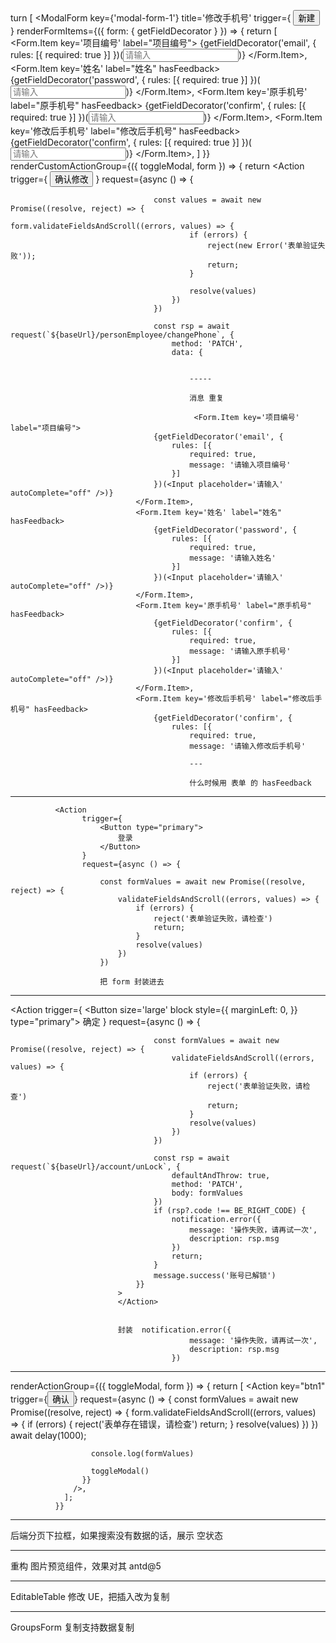 turn [ <ModalForm key={'modal-form-1'} title='修改手机号' trigger={ <Button icon='plus' type='primary'>新建</Button> } renderFormItems={({ form: { getFieldDecorator } }) => { return [ <Form.Item key='项目编号' label="项目编号"> {getFieldDecorator('email', { rules: [{ required: true }] })(<Input placeholder='请输入' autoComplete="off" />)} </Form.Item>, <Form.Item key='姓名' label="姓名" hasFeedback> {getFieldDecorator('password', { rules: [{ required: true }] })(<Input placeholder='请输入' autoComplete="off" />)} </Form.Item>, <Form.Item key='原手机号' label="原手机号" hasFeedback> {getFieldDecorator('confirm', { rules: [{ required: true }] })(<Input placeholder='请输入' autoComplete="off" />)} </Form.Item>, <Form.Item key='修改后手机号' label="修改后手机号" hasFeedback> {getFieldDecorator('confirm', { rules: [{ required: true }] })(<Input placeholder='请输入' autoComplete="off" />)} </Form.Item>, ] }} renderCustomActionGroup={({ toggleModal, form }) => { return <Action trigger={ <Button type='primary'>确认修改</Button> } request={async () => {

                                    const values = await new Promise((resolve, reject) => {
                                        form.validateFieldsAndScroll((errors, values) => {
                                            if (errors) {
                                                reject(new Error('表单验证失败'));
                                                return;
                                            }

                                            resolve(values)
                                        })
                                    })

                                    const rsp = await request(`${baseUrl}/personEmployee/changePhone`, {
                                        method: 'PATCH',
                                        data: {


                                            -----

                                            消息 重复

                                             <Form.Item key='项目编号' label="项目编号">
                                    {getFieldDecorator('email', {
                                        rules: [{
                                            required: true,
                                            message: '请输入项目编号'
                                        }]
                                    })(<Input placeholder='请输入' autoComplete="off" />)}
                                </Form.Item>,
                                <Form.Item key='姓名' label="姓名" hasFeedback>
                                    {getFieldDecorator('password', {
                                        rules: [{
                                            required: true,
                                            message: '请输入姓名'
                                        }]
                                    })(<Input placeholder='请输入' autoComplete="off" />)}
                                </Form.Item>,
                                <Form.Item key='原手机号' label="原手机号" hasFeedback>
                                    {getFieldDecorator('confirm', {
                                        rules: [{
                                            required: true,
                                            message: '请输入原手机号'
                                        }]
                                    })(<Input placeholder='请输入' autoComplete="off" />)}
                                </Form.Item>,
                                <Form.Item key='修改后手机号' label="修改后手机号" hasFeedback>
                                    {getFieldDecorator('confirm', {
                                        rules: [{
                                            required: true,
                                            message: '请输入修改后手机号'

                                            ---

                                            什么时候用 表单 的 hasFeedback

---

              <Action
                    trigger={
                        <Button type="primary">
                            登录
                        </Button>
                    }
                    request={async () => {

                        const formValues = await new Promise((resolve, reject) => {
                            validateFieldsAndScroll((errors, values) => {
                                if (errors) {
                                    reject('表单验证失败，请检查')
                                    return;
                                }
                                resolve(values)
                            })
                        })

                        把 form 封装进去

---

<Action trigger={ <Button size='large' block style={{
                                        marginLeft: 0,
                                    }} type="primary"> 确定 </Button> } request={async () => {

                                    const formValues = await new Promise((resolve, reject) => {
                                        validateFieldsAndScroll((errors, values) => {
                                            if (errors) {
                                                reject('表单验证失败，请检查')
                                                return;
                                            }
                                            resolve(values)
                                        })
                                    })

                                    const rsp = await request(`${baseUrl}/account/unLock`, {
                                        defaultAndThrow: true,
                                        method: 'PATCH',
                                        body: formValues
                                    })
                                    if (rsp?.code !== BE_RIGHT_CODE) {
                                        notification.error({
                                            message: '操作失败，请再试一次',
                                            description: rsp.msg
                                        })
                                        return;
                                    }
                                    message.success('账号已解锁')
                                }}
                            >
                            </Action>


                            封装  notification.error({
                                            message: '操作失败，请再试一次',
                                            description: rsp.msg
                                        })

---

renderActionGroup={({ toggleModal, form }) => { return [ <Action key="btn1" trigger={<Button type="primary">确认</Button>} request={async () => { const formValues = await new Promise((resolve, reject) => { form.validateFieldsAndScroll((errors, values) => { if (errors) { reject('表单存在错误，请检查') return; } resolve(values) }) }) await delay(1000);

                      console.log(formValues)

                      toggleModal()
                    }}
                  />,
                ];
              }}

---

后端分页下拉框，如果搜索没有数据的话，展示 空状态

---

重构 图片预览组件，效果对其 antd@5

---

EditableTable 修改 UE，把插入改为复制

---

GroupsForm 复制支持数据复制
